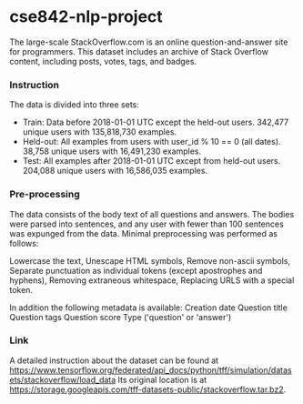 # cse842-nlp-project

The large-scale StackOverflow.com is an online question-and-answer site for programmers. This dataset includes an archive of Stack Overflow content, including posts, votes, tags, and badges. 

### Instruction

The data is divided into three sets:
- Train: Data before 2018-01-01 UTC except the held-out users. 342,477 unique users with 135,818,730 examples.
- Held-out: All examples from users with user_id % 10 == 0 (all dates). 38,758 unique users with 16,491,230 examples.
- Test: All examples after 2018-01-01 UTC except from held-out users. 204,088 unique users with 16,586,035 examples.

### Pre-processing

The data consists of the body text of all questions and answers. The bodies were parsed into sentences, and any user with fewer than 100 sentences was expunged from the data. Minimal preprocessing was performed as follows:

Lowercase the text,
Unescape HTML symbols,
Remove non-ascii symbols,
Separate punctuation as individual tokens (except apostrophes and hyphens),
Removing extraneous whitespace,
Replacing URLS with a special token.

In addition the following metadata is available:
Creation date
Question title
Question tags
Question score
Type ('question' or 'answer')

### Link
A detailed instruction about the dataset can be found at https://www.tensorflow.org/federated/api_docs/python/tff/simulation/datasets/stackoverflow/load_data 
Its original location is at https://storage.googleapis.com/tff-datasets-public/stackoverflow.tar.bz2.
